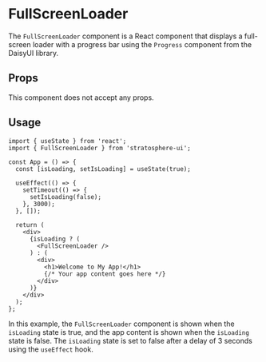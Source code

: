 # FullScreenLoader

The `FullScreenLoader` component is a React component that displays a full-screen loader with a progress bar using the `Progress` component from the DaisyUI library.

## Props

This component does not accept any props.

## Usage

```tsx
import { useState } from 'react';
import { FullScreenLoader } from 'stratosphere-ui';

const App = () => {
  const [isLoading, setIsLoading] = useState(true);

  useEffect(() => {
    setTimeout(() => {
      setIsLoading(false);
    }, 3000);
  }, []);

  return (
    <div>
      {isLoading ? (
        <FullScreenLoader />
      ) : (
        <div>
          <h1>Welcome to My App!</h1>
          {/* Your app content goes here */}
        </div>
      )}
    </div>
  );
};
```

In this example, the `FullScreenLoader` component is shown when the `isLoading` state is true, and the app content is shown when the `isLoading` state is false. The `isLoading` state is set to false after a delay of 3 seconds using the `useEffect` hook.
